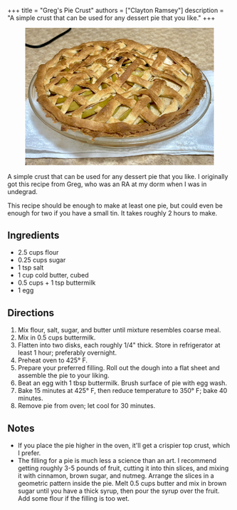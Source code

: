 +++
title = "Greg's Pie Crust"
authors = ["Clayton Ramsey"]
description = "A simple crust that can be used for any dessert pie that you like."
+++

<figure>

![](gregs-pie-crust.jpg)

</figure>

A simple crust that can be used for any dessert pie that you like. I
originally got this recipe from Greg, who was an RA at my dorm when I
was in undegrad.

This recipe should be enough to make at least one pie, but could even be
enough for two if you have a small tin. It takes roughly 2 hours to
make.

## Ingredients

- 2.5 cups flour
- 0.25 cups sugar
- 1 tsp salt
- 1 cup cold butter, cubed
- 0.5 cups + 1 tsp buttermilk
- 1 egg

## Directions

1.  Mix flour, salt, sugar, and butter until mixture resembles coarse
    meal.
2.  Mix in 0.5 cups buttermilk.
3.  Flatten into two disks, each roughly 1/4" thick. Store in
    refrigerator at least 1 hour; preferably overnight.
4.  Preheat oven to 425° F.
5.  Prepare your preferred filling. Roll out the dough into a flat sheet
    and assemble the pie to your liking.
6.  Beat an egg with 1 tbsp buttermilk. Brush surface of pie with egg
    wash.
7.  Bake 15 minutes at 425° F, then reduce temperature to 350° F; bake
    40 minutes.
8.  Remove pie from oven; let cool for 30 minutes.

## Notes

- If you place the pie higher in the oven, it'll get a crispier top
  crust, which I prefer.
- The filling for a pie is much less a science than an art. I
  recommend getting roughly 3-5 pounds of fruit, cutting it into thin
  slices, and mixing it with cinnamon, brown sugar, and nutmeg.
  Arrange the slices in a geometric pattern inside the pie. Melt 0.5
  cups butter and mix in brown sugar until you have a thick syrup,
  then pour the syrup over the fruit.
  Add some flour if the filling is too wet.
